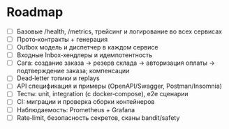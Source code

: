 # Roadmap

- [ ] Базовые /health, /metrics, трейсинг и логирование во всех сервисах
- [ ] Прото‑контракты + генерация
- [ ] Outbox модель и диспетчер в каждом сервисе
- [ ] Входные Inbox‑хендлеры и идемпотентность
- [ ] Сага: создание заказа → резерв склада → авторизация оплаты → подтверждение заказа; компенсации
- [ ] Dead‑letter топики и replays
- [ ] API спецификация и примеры (OpenAPI/Swagger, Postman/Insomnia)
- [ ] Тесты: unit, integration (с docker‑compose), e2e сценарии
- [ ] CI: миграции и проверка сборки контейнеров
- [ ] Наблюдаемость: Prometheus + Grafana
- [ ] Rate‑limit, безопасность секретов, сканы bandit/safety
